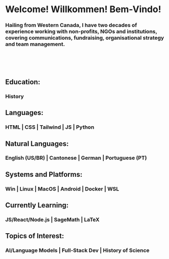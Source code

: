 <h1>Welcome! Willkommen! Bem-Vindo!</h1>
<h3>Hailing from Western Canada, I have two decades of experience working with non-profits, NGOs and institutions, covering communications, fundraising, organisational strategy and team management.</h3>

<br><br><br>

<h2>Education:</h2>
<h3>History</h3>

<h2>Languages:</h2>
<h3>HTML | CSS | Tailwind | JS | Python</h3>

<h2>Natural Languages:</h2>
<h3>English (US/BR) | Cantonese | German | Portuguese (PT)</h3>

<h2>Systems and Platforms:</h2>
<h3>Win | Linux | MacOS | Android | Docker | WSL</h3>

<h2>Currently Learning:</h2>
<h3>JS/React/Node.js | SageMath | LaTeX</h3>

<h2>Topics of Interest:</h2>
<h3>AI/Language Models | Full-Stack Dev | History of Science</h3>




